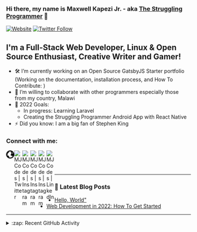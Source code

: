 ### Hi there, my name is Maxwell Kapezi Jr. - aka [The Struggling Programmer][website] 👋

[![Website](https://img.shields.io/website?label=MJCodes&style=for-the-badge&url=https%3A%2F%2Fmjcodes.netlify.app)](https://mjcodes.netlify.app)
[![Twitter Follow](https://img.shields.io/twitter/follow/maxwellKJr?color=1DA1F2&logo=twitter&style=for-the-badge)](https://twitter.com/intent/follow?original_referer=https%3A%2F%2Fgithub.com%2FmaxwellKJr&screen_name=maxwellKJr)

## I'm a Full-Stack Web Developer, Linux & Open Source Enthusiast, Creative Writer and Gamer!

- 🛠 I’m currently working on an Open Source GatsbyJS Starter portfolio (Working on the documentation, installation process, and How To Contribute: )
- 👯 I’m willing to collaborate with other programmers especially those from my country, Malawi
- 🥅 2022 Goals:
  - In progress: Learning Laravel
  - Creating the Struggling Programmer Android App with React Native 
- ⚡ Did you know: I am a big fan of Stephen King

### Connect with me:

[<img align="left" alt="mjcodes.netlify.app" width="22px" style="color: #ff0077" src="https://raw.githubusercontent.com/iconic/open-iconic/master/svg/globe.svg" />][website]
[<img align="left" alt="MJ Codes | Twitter" width="22px" src="https://cdn.jsdelivr.net/npm/simple-icons@v3/icons/twitter.svg" />][twitter]
[<img align="left" alt="MJ Codes | Instagram" width="22px" src="https://cdn.jsdelivr.net/npm/simple-icons@v3/icons/facebook.svg" />][facebook]
[<img align="left" alt="MJ Codes | Instagram" width="22px" src="https://cdn.jsdelivr.net/npm/simple-icons@v3/icons/instagram.svg" />][instagram]
[<img align="left" alt="MJ Codes | Instagram" width="22px" src="https://cdn.jsdelivr.net/npm/simple-icons@v3/icons/whatsapp.svg" />][whatsapp]
[<img align="left" alt="MJ Codes | LinkedIn" width="22px" src="https://cdn.jsdelivr.net/npm/simple-icons@v3/icons/linkedin.svg" />][linkedin]


<br />
<br />
<br />


---

### 📕 Latest Blog Posts

<!-- BLOG-POST-LIST:START -->
- [Hello, World"](https://mjcodes.netlify.app/hello-world/)
- [Web Development in 2022: How To Get Started](https://mjcodes.netlify.app/web-development-in-2022-how-to-get-started/)
<!-- BLOG-POST-LIST:END -->

---

<details>
  <summary> :zap: Recent GitHub Activity</summary>
  
<!--START_SECTION:activity-->
<!--END_SECTION:activity-->

</details>

[website]: https://mjcodes.netlify.app
[twitter]: https://twitter.com/maxwellKJr
[instagram]: https://instagram.com/_maxwellkjr
[linkedin]: https://www.linkedin.com/in/maxwellkjr
[facebook]: https://www.facebook.com/maxwelljr.kapezi
[whatsapp]: https://wa.me/265992800255
